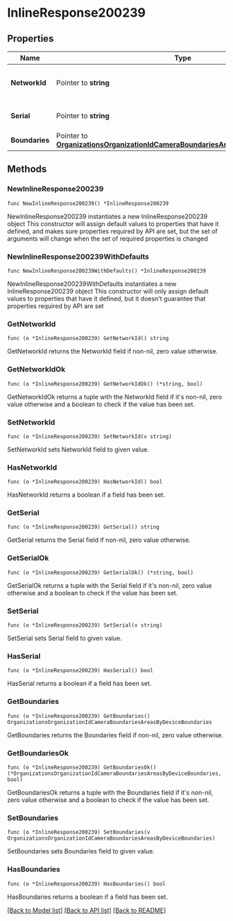 # InlineResponse200239

## Properties

Name | Type | Description | Notes
------------ | ------------- | ------------- | -------------
**NetworkId** | Pointer to **string** | The network id of the camera | [optional] 
**Serial** | Pointer to **string** | The serial number of the camera | [optional] 
**Boundaries** | Pointer to [**OrganizationsOrganizationIdCameraBoundariesAreasByDeviceBoundaries**](OrganizationsOrganizationIdCameraBoundariesAreasByDeviceBoundaries.md) |  | [optional] 

## Methods

### NewInlineResponse200239

`func NewInlineResponse200239() *InlineResponse200239`

NewInlineResponse200239 instantiates a new InlineResponse200239 object
This constructor will assign default values to properties that have it defined,
and makes sure properties required by API are set, but the set of arguments
will change when the set of required properties is changed

### NewInlineResponse200239WithDefaults

`func NewInlineResponse200239WithDefaults() *InlineResponse200239`

NewInlineResponse200239WithDefaults instantiates a new InlineResponse200239 object
This constructor will only assign default values to properties that have it defined,
but it doesn't guarantee that properties required by API are set

### GetNetworkId

`func (o *InlineResponse200239) GetNetworkId() string`

GetNetworkId returns the NetworkId field if non-nil, zero value otherwise.

### GetNetworkIdOk

`func (o *InlineResponse200239) GetNetworkIdOk() (*string, bool)`

GetNetworkIdOk returns a tuple with the NetworkId field if it's non-nil, zero value otherwise
and a boolean to check if the value has been set.

### SetNetworkId

`func (o *InlineResponse200239) SetNetworkId(v string)`

SetNetworkId sets NetworkId field to given value.

### HasNetworkId

`func (o *InlineResponse200239) HasNetworkId() bool`

HasNetworkId returns a boolean if a field has been set.

### GetSerial

`func (o *InlineResponse200239) GetSerial() string`

GetSerial returns the Serial field if non-nil, zero value otherwise.

### GetSerialOk

`func (o *InlineResponse200239) GetSerialOk() (*string, bool)`

GetSerialOk returns a tuple with the Serial field if it's non-nil, zero value otherwise
and a boolean to check if the value has been set.

### SetSerial

`func (o *InlineResponse200239) SetSerial(v string)`

SetSerial sets Serial field to given value.

### HasSerial

`func (o *InlineResponse200239) HasSerial() bool`

HasSerial returns a boolean if a field has been set.

### GetBoundaries

`func (o *InlineResponse200239) GetBoundaries() OrganizationsOrganizationIdCameraBoundariesAreasByDeviceBoundaries`

GetBoundaries returns the Boundaries field if non-nil, zero value otherwise.

### GetBoundariesOk

`func (o *InlineResponse200239) GetBoundariesOk() (*OrganizationsOrganizationIdCameraBoundariesAreasByDeviceBoundaries, bool)`

GetBoundariesOk returns a tuple with the Boundaries field if it's non-nil, zero value otherwise
and a boolean to check if the value has been set.

### SetBoundaries

`func (o *InlineResponse200239) SetBoundaries(v OrganizationsOrganizationIdCameraBoundariesAreasByDeviceBoundaries)`

SetBoundaries sets Boundaries field to given value.

### HasBoundaries

`func (o *InlineResponse200239) HasBoundaries() bool`

HasBoundaries returns a boolean if a field has been set.


[[Back to Model list]](../README.md#documentation-for-models) [[Back to API list]](../README.md#documentation-for-api-endpoints) [[Back to README]](../README.md)


